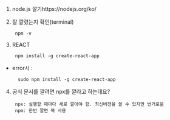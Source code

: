 1. node.js 깔기https://nodejs.org/ko/

2. 잘 깔렸는지 확인(terminal)

        npm -v

3. REACT

        npm install -g create-react-app
* error시 : 

        sudo npm install -g create-react-app

4. 공식 문서를 깔려면 npx를 깔라고 하는데요?

        npx: 실행할 때마다 새로 깔아야 함. 최신버젼을 쓸 수 있지만 번거로움
        npm: 한번 깔면 쭉 사용